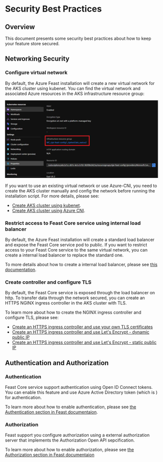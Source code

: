 # Security Best Practices

## Overview
This document presents some security best practices about how to keep your feature store secured.

## Networking Security

### Configure virtual network
By default, the Azure Feast installation will create a new virtual network for the AKS cluster using kubenet. You can find the virtual network and associated Azure resources in the AKS infrastructure resource group:

![aks-infra-rg](../images/infra_rg.png)

If you want to use an existing virtual network or use Azure-CNI, you need to create the AKS cluster manually and config the network before running the installation script. For more details, please see:
- [Create AKS cluster using kubenet](https://docs.microsoft.com/azure/aks/configure-kubenet).
- [Create AKS cluster using Azure CNI](https://docs.microsoft.com/azure/aks/configure-azure-cni).

### Restrict access to Feast Core service using internal load balancer
By default, the Azure Feast installation will create a standard load balancer and expose the Feast Core service pod to public. If you want to restrict access to your Feast Core service to the same virtual network, you can create a internal load balancer to replace the standard one.

To more details about how to create a internal load balancer, please see [this documentation](https://docs.microsoft.com/azure/aks/internal-lb).

### Create controller and configure TLS
By default, the Feast Core service is exposed through the load balancer on http. To transfer data through the network secured, you can create an HTTPS NGINX ingress controller in the AKS cluster with TLS.

To learn more about how to create the NGINX ingress controller and configure TLS, please see:
- [Create an HTTPS ingress controller and use your own TLS certificates](https://docs.microsoft.com/azure/aks/ingress-own-tls)
- [Create an HTTPS ingress controller and use Let's Encrypt - dynamic public IP](https://docs.microsoft.com/azure/aks/ingress-tls)
- [Create an HTTPS ingress controller and use Let's Encrypt - static public IP](https://docs.microsoft.com/azure/aks/ingress-static-ip)

## Authentication and Authorization

### Authentication
Feast Core service support authentication using Open ID Connect tokens. You can enable this feature and use Azure Active Directory token (which is ) for authentication.

To learn more about how to enable authentication, please see [the Authentication section in Feast documentaion](https://docs.feast.dev/v/v0.9-branch/advanced/security#authentication).

### Authorization
Feast support you configure authorization using a external authorization server that implements the Authorization Open API sepcification.

To learn more about how to enable authorization, please see [the Authorization section in Feast documentaion](https://docs.feast.dev/v/v0.9-branch/advanced/security#authorization)
